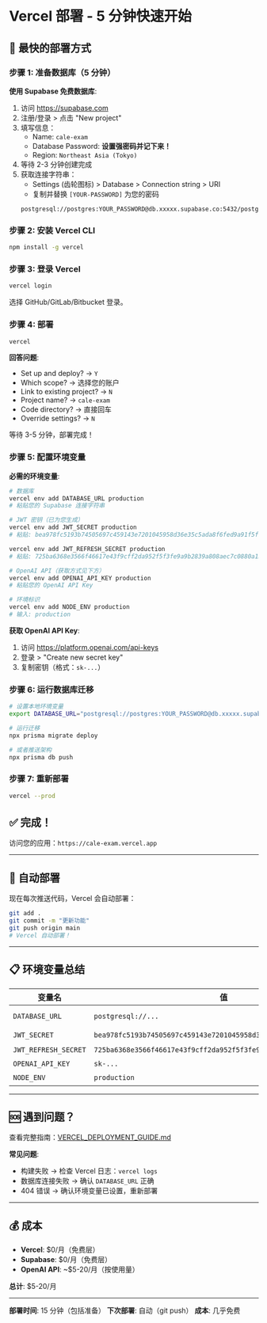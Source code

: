 # Vercel 部署 - 5 分钟快速开始

## 🚀 最快的部署方式

### 步骤 1: 准备数据库（5 分钟）

**使用 Supabase 免费数据库**:

1. 访问 https://supabase.com
2. 注册/登录 > 点击 "New project"
3. 填写信息：
   - Name: `cale-exam`
   - Database Password: **设置强密码并记下来！**
   - Region: `Northeast Asia (Tokyo)`
4. 等待 2-3 分钟创建完成
5. 获取连接字符串：
   - Settings (齿轮图标) > Database > Connection string > URI
   - 复制并替换 `[YOUR-PASSWORD]` 为您的密码
   ```
   postgresql://postgres:YOUR_PASSWORD@db.xxxxx.supabase.co:5432/postgres
   ```

### 步骤 2: 安装 Vercel CLI

```bash
npm install -g vercel
```

### 步骤 3: 登录 Vercel

```bash
vercel login
```

选择 GitHub/GitLab/Bitbucket 登录。

### 步骤 4: 部署

```bash
vercel
```

**回答问题**:
- Set up and deploy? → `Y`
- Which scope? → 选择您的账户
- Link to existing project? → `N`
- Project name? → `cale-exam`
- Code directory? → 直接回车
- Override settings? → `N`

等待 3-5 分钟，部署完成！

### 步骤 5: 配置环境变量

**必需的环境变量**:

```bash
# 数据库
vercel env add DATABASE_URL production
# 粘贴您的 Supabase 连接字符串

# JWT 密钥（已为您生成）
vercel env add JWT_SECRET production
# 粘贴: bea978fc5193b74505697c459143e7201045958d36e35c5ada8f6fed9a91f5fb

vercel env add JWT_REFRESH_SECRET production
# 粘贴: 725ba6368e3566f46617e43f9cff2da952f5f3fe9a9b2839a808aec7c0880a13

# OpenAI API（获取方式见下方）
vercel env add OPENAI_API_KEY production
# 粘贴您的 OpenAI API Key

# 环境标识
vercel env add NODE_ENV production
# 输入: production
```

**获取 OpenAI API Key**:
1. 访问 https://platform.openai.com/api-keys
2. 登录 > "Create new secret key"
3. 复制密钥（格式：`sk-...`）

### 步骤 6: 运行数据库迁移

```bash
# 设置本地环境变量
export DATABASE_URL="postgresql://postgres:YOUR_PASSWORD@db.xxxxx.supabase.co:5432/postgres"

# 运行迁移
npx prisma migrate deploy

# 或者推送架构
npx prisma db push
```

### 步骤 7: 重新部署

```bash
vercel --prod
```

## ✅ 完成！

访问您的应用：`https://cale-exam.vercel.app`

---

## 🔄 自动部署

现在每次推送代码，Vercel 会自动部署：

```bash
git add .
git commit -m "更新功能"
git push origin main
# Vercel 自动部署！
```

---

## 📋 环境变量总结

| 变量名 | 值 | 获取方式 |
|--------|-----|---------|
| `DATABASE_URL` | `postgresql://...` | Supabase Dashboard |
| `JWT_SECRET` | `bea978fc5193b74505697c459143e7201045958d36e35c5ada8f6fed9a91f5fb` | 已生成 ✅ |
| `JWT_REFRESH_SECRET` | `725ba6368e3566f46617e43f9cff2da952f5f3fe9a9b2839a808aec7c0880a13` | 已生成 ✅ |
| `OPENAI_API_KEY` | `sk-...` | platform.openai.com |
| `NODE_ENV` | `production` | 固定值 |

---

## 🆘 遇到问题？

查看完整指南：[VERCEL_DEPLOYMENT_GUIDE.md](VERCEL_DEPLOYMENT_GUIDE.md)

**常见问题**:
- 构建失败 → 检查 Vercel 日志：`vercel logs`
- 数据库连接失败 → 确认 `DATABASE_URL` 正确
- 404 错误 → 确认环境变量已设置，重新部署

---

## 💰 成本

- **Vercel**: $0/月（免费层）
- **Supabase**: $0/月（免费层）
- **OpenAI API**: ~$5-20/月（按使用量）

**总计**: $5-20/月

---

**部署时间**: 15 分钟（包括准备）
**下次部署**: 自动（git push）
**成本**: 几乎免费
